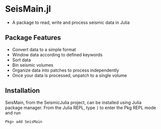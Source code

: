 # SeisMain.jl

* A package to read, write and process seismic data in Julia 

## Package Features

- Convert data to a simple format
- Window data according to defined keywords
- Sort data
- Bin seismic volumes
- Organize data into patches to process independently
- Once your data is processed, unpatch to a single volume


## Installation 

SeisMain, from the SeismicJulia project, can be installed using Julia package manager.
From the Julia REPL, type `]` to enter the Pkg REPL mode and run 
```
Pkg> add SeisMain
```
